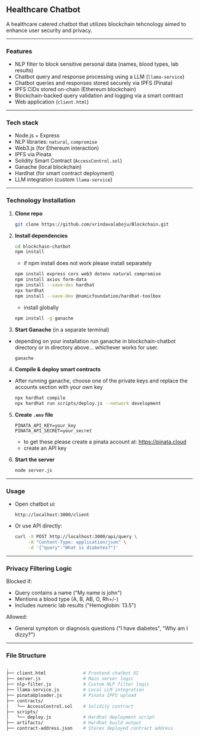 ## Healthcare Chatbot

A healthcare catered chatbot that utilizes blockchain tehcnology aimed to enhance user security and privacy. 

---

### Features

* NLP filter to block sensitive personal data (names, blood types, lab results)
* Chatbot query and response processing using a LLM (`llama-service`)
* Chatbot queries and responses stored securely via IPFS (Pinata)
* IPFS CIDs stored on-chain (Ethereum blockchain)
* Blockchain-backed query validation and logging via a smart contract
* Web application (`client.html`)

---

### Tech stack

* Node.js + Express
* NLP libraries: `natural`, `compromise`
* Web3.js (for Ethereum interaction)
* IPFS via Pinata
* Solidity Smart Contract (`AccessControl.sol`)
* Ganache (local blockchain)
* Hardhat (for smart contract deployment)
* LLM integration (custom `llama-service`)

---

### Technology Installation

1. **Clone repo**

   ```bash
   git clone https://github.com/vrindavalaboju/Blockchain.git
   ```

2. **Install dependencies**

   ```bash
   cd blockchain-chatbot
   npm install
   ```
   * if npm install does not work please install separately
   ```bash
   npm install express cors web3 dotenv natural compromise
   npm install axios form-data  
   npm install --save-dev hardhat
   npx hardhat
   npm install --save-dev @nomicfoundation/hardhat-toolbox
   ```
   * install globally
   ```bash
   npm install -g ganache
   ```



3. **Start Ganache** (in a separate terminal)
* depending on your installation run ganache in blockchain-chatbot directory or in directory above... whichever works for user.
   ```bash
   ganache
   ```

4. **Compile & deploy smart contracts**
 * After running ganache, choose one of the private keys and replace the accounts section with your own key
   ```bash
   npx hardhat compile
   npx hardhat run scripts/deploy.js --network development
   ```

5. **Create `.env` file**

   ```env
   PINATA_API_KEY=your_key
   PINATA_API_SECRET=your_secret
   ```
   * to get these please create a pinata account at: https://pinata.cloud
   * create an API key

6. **Start the server**

   ```bash
   node server.js
   ```

---

### Usage

* Open chatbot ui:

  ```
  http://localhost:3000/client
  ```
* Or use API directly:

  ```bash
  curl -X POST http://localhost:3000/api/query \
       -H "Content-Type: application/json" \
       -d '{"query":"What is diabetes?"}'
  ```

---

### Privacy Filtering Logic

Blocked if:

* Query contains a name ("My name is john")
* Mentions a blood type (A, B, AB, O, Rh+/-)
* Includes numeric lab results ("Hemoglobin: 13.5")

Allowed:

* General symptom or diagnosis questions ("I have diabetes", "Why am I dizzy?")

---

### File Structure

```bash
.
├── client.html              # Frontend chatbot UI
├── server.js                # Main server logic
├── nlp-filter.js            # Custom NLP filter logic
├── llama-service.js         # Local LLM integration
├── pinataUploader.js        # Pinata IPFS upload
├── contracts/
│   └── AccessControl.sol    # Solidity contract
├── scripts/
│   └── deploy.js            # Hardhat deployment script
├── artifacts/               # Hardhat build output
├── contract-address.json    # Stores deployed contract address
```

